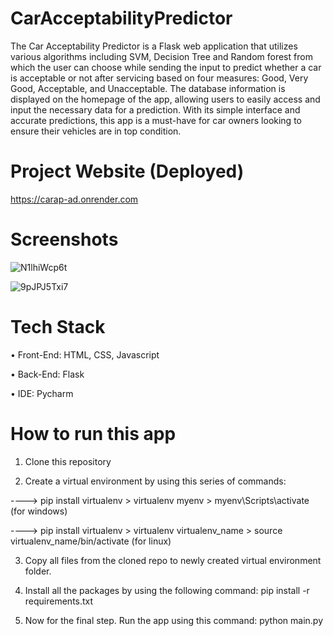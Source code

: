 # CarAcceptabilityPredictor
The Car Acceptability Predictor is a Flask web application that utilizes various algorithms including SVM, Decision Tree and Random forest from which the user can choose while sending the input to predict whether a car is acceptable or not after servicing based on four measures: Good, Very Good, Acceptable, and Unacceptable. The database information is displayed on the homepage of the app, allowing users to easily access and input the necessary data for a prediction. With its simple interface and accurate predictions, this app is a must-have for car owners looking to ensure their vehicles are in top condition.

# Project Website (Deployed)
https://carap-ad.onrender.com

# Screenshots
![N1lhiWcp6t](https://user-images.githubusercontent.com/29508011/221406831-586307a7-fe81-4428-bdde-3e9fd367eb5d.png)

![9pJPJ5Txi7](https://user-images.githubusercontent.com/29508011/221406845-2da1d529-3439-4750-a426-ced63221ba8f.png)

# Tech Stack
•	Front-End: HTML, CSS, Javascript

•	Back-End: Flask

•	IDE: Pycharm

# How to run this app
1) Clone this repository

2) Create a virtual environment by using this series of commands:

 ----> pip install virtualenv > virtualenv myenv > myenv\Scripts\activate (for windows)

 ----> pip install virtualenv > virtualenv virtualenv_name > source virtualenv_name/bin/activate (for linux)

3) Copy all files from the cloned repo to newly created virtual environment folder.

4) Install all the packages by using the following command: pip install -r requirements.txt
 
5) Now for the final step. Run the app using this command: python main.py
